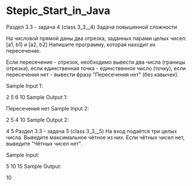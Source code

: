 # Stepic_Start_in_Java
Раздел 3.3 - задача 4 (class 3_3__4)
Задача повышенной сложности

На числовой прямой даны два отрезка, заданных парами целых чисел: [a1, b1] и [a2, b2] Напишите программу, которая находит их пересечение.

Если пересечение - отрезок, необходимо вывести два числа (границы отрезка), если единственная точка - единственное число (точку), если пересечения нет - вывести фразу "Пересечения нет" (без кавычек). 

Sample Input 1:

2 5
6 10
Sample Output 1:

Пересечения нет
Sample Input 2:

2 5
4 10
Sample Output 2:

4 5
Раздел 3.3 - задача 5 (class 3_3__5)
На вход подаётся три целых числа. Выведите максимальное чётное из них. Если чётных чисел нет, выведите "Чётных чисел нет".

Sample Input:

5 10 15
Sample Output:

10
